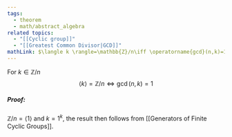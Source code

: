 ```yaml
---
tags:
  - theorem
  - math/abstract_algebra
related topics:
  - "[[Cyclic group]]"
  - "[[Greatest Common Divisor|GCD]]"
mathLink: $\langle k \rangle=\mathbb{Z}/n\iff \operatorname{gcd}(n,k)=1$
---
```

For $k\in \mathbb{Z}/n$
$$\langle k \rangle=\mathbb{Z}/n\iff \operatorname{gcd}(n,k)=1$$
##### Proof:
$\mathbb{Z}/n = \langle 1 \rangle$ and $k=1^k$, the result then follows from [[Generators of Finite Cyclic Groups]].